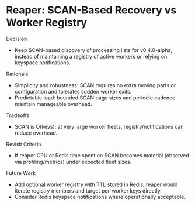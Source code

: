 # Reaper: SCAN-Based Recovery vs Worker Registry

Decision
- Keep SCAN-based discovery of processing lists for v0.4.0-alpha, instead of maintaining a registry of active workers or relying on keyspace notifications.

Rationale
- Simplicity and robustness: SCAN requires no extra moving parts or configuration and tolerates sudden worker exits.
- Predictable load: bounded SCAN page sizes and periodic cadence maintain manageable overhead.

Tradeoffs
- SCAN is O(keys); at very large worker fleets, registry/notifications can reduce overhead.

Revisit Criteria
- If reaper CPU or Redis time spent on SCAN becomes material (observed via profiling/metrics) under expected fleet sizes.

Future Work
- Add optional worker registry with TTL stored in Redis; reaper would iterate registry members and target per-worker keys directly.
- Consider Redis keyspace notifications where operationally acceptable.
